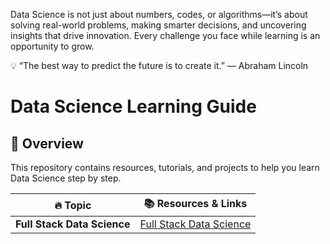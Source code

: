 Data Science is not just about numbers, codes, or algorithms—it’s about solving real-world problems, making smarter decisions, and uncovering insights that drive innovation. Every challenge you face while learning is an opportunity to grow.

💡 “The best way to predict the future is to create it.” — Abraham Lincoln


# Data Science Learning Guide

## 📌 Overview
This repository contains resources, tutorials, and projects to help you learn Data Science step by step.  

| 🔥 Topic               | 📚 Resources & Links |
|------------------------|---------------------|
| **Full Stack Data Science**      | [Full Stack Data Science]([https://www.w3schools.com/python/](https://euron.one/course/full-stack-data-science?ref=7C9EDDAA)) |
